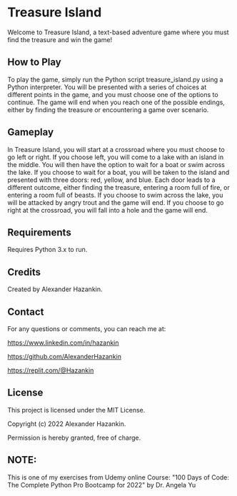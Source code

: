 # Treasure Island
Welcome to Treasure Island, a text-based adventure game where you must find the treasure and win the game!

## How to Play
To play the game, simply run the Python script treasure_island.py using a Python interpreter.
You will be presented with a series of choices at different points in the game, and you must choose one of the options to continue.
The game will end when you reach one of the possible endings, either by finding the treasure or encountering a game over scenario.

## Gameplay
In Treasure Island, you will start at a crossroad where you must choose to go left or right.
If you choose left, you will come to a lake with an island in the middle.
You will then have the option to wait for a boat or swim across the lake.
If you choose to wait for a boat, you will be taken to the island and presented with three doors: red, yellow, and blue.
Each door leads to a different outcome, either finding the treasure, entering a room full of fire, or entering a room full of beasts.
If you choose to swim across the lake, you will be attacked by angry trout and the game will end.
If you choose to go right at the crossroad, you will fall into a hole and the game will end.

## Requirements
Requires Python 3.x to run.

## Credits
Created by Alexander Hazankin.

## Contact
For any questions or comments, you can reach me at:

https://www.linkedin.com/in/hazankin

https://github.com/AlexanderHazankin

https://replit.com/@Hazankin

## License
This project is licensed under the MIT License.

Copyright (c) 2022 Alexander Hazankin.

Permission is hereby granted, free of charge.

## NOTE:
This is one of my exercises from Udemy online Course: "100 Days of Code: The Complete Python Pro Bootcamp for 2022" by Dr. Angela Yu
